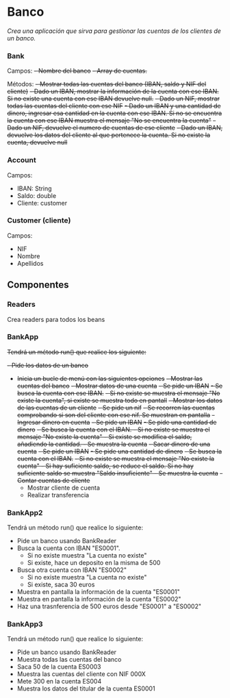 # Banco 

_Crea una aplicación que sirva para gestionar las cuentas de los clientes de un banco._

### Bank

Campos:
~~- Nombre del banco~~
~~- Array de cuentas.~~

Métodos:
~~- Mostrar todas las cuentas del banco (IBAN, saldo y NIF del cliente)~~
~~- Dado un IBAN, mostrar la información de la cuenta con ese IBAN. Si no existe una cuenta con ese IBAN devuelve null.~~
~~- Dado un NIF, mostrar todas las cuentas del cliente con ese NIF~~ 
~~- Dado un IBAN y una cantidad de dinero, ingresar esa cantidad en la cuenta con ese IBAN. Si no se encuentra la cuenta con ese IBAN muestra el mensaje "No se encuentra la cuenta"~~
~~- Dado un NIF, devuelve el numero de cuentas de ese cliente~~
~~- Dado un IBAN, devuelve los datos del cliente al que pertenece la cuenta. Si no existe la cuenta, devuelve null~~

### Account

Campos:
- IBAN: String
- Saldo: double
- Cliente: customer

### Customer (cliente)

Campos:
- NIF
- Nombre
- Apellidos

## Componentes

### Readers

Crea readers para todos los beans

### BankApp
~~Tendrá un método run() que realice los siguiente:~~

~~- Pide los datos de un banco~~
- ~~Inicia un bucle de menú con las siguientes opciones~~
  ~~- Mostrar las cuentas del banco~~
  ~~- Mostrar datos de una cuenta~~
    ~~- Se pide un IBAN~~
    ~~- Se busca la cuenta con ese IBAN.~~
    ~~- Si no existe se muestra el mensaje "No existe la cuenta", si existe se muestra todo en pantall~~
  ~~- Mostrar los datos de las cuentas de un cliente~~
    ~~- Se pide un nif~~
    ~~- Se recorren las cuentas comprobando si son del cliente con ese nif. Se muestran en pantalla~~
  ~~- Ingresar dinero en cuenta~~
    ~~- Se pide un IBAN~~
    ~~- Se pide una cantidad de dinero~~
    ~~- Se busca la cuenta con el IBAN.
      - Si no existe se muestra el mensaje "No existe la cuenta"
      - Si existe se modifica el saldo, añadiendo la cantidad.
      - Se muestra la cuenta~~
  ~~- Sacar dinero de una cuenta~~
    ~~- Se pide un IBAN~~
    ~~- Se pide una cantidad de dinero~~
    ~~- Se busca la cuenta con el IBAN.~~
      ~~- Si no existe se muestra el mensaje "No existe la cuenta"
      - Si hay suficiente saldo, se reduce el saldo. Si no hay suficiente saldo se muestra "Saldo insuficiente"
      - Se muestra la cuenta~~
  ~~- Contar cuentas de cliente~~
  - Mostrar cliente de cuenta
  - Realizar transferencia


### BankApp2
Tendrá un método run() que realice lo siguiente:

- Pide un banco usando BankReader
- Busca la cuenta con IBAN "ES0001".
  - Si no existe muestra "La cuenta no existe"
  - Si existe, hace un deposito en la misma de 500
- Busca otra cuenta con IBAN "ES0002"
  - Si no existe muestra "La cuenta no existe"
  - Si existe, saca 30 euros
- Muestra en pantalla la información de la cuenta "ES0001"
- Muestra en pantalla la información de la cuenta "ES0002"
- Haz una trasnferencia de 500 euros desde "ES0001" a "ES0002"


### BankApp3
Tendrá un método run() que realice lo siguiente:

- Pide un banco usando BankReader
- Muestra todas las cuentas del banco
- Saca 50 de la cuenta ES0003
- Muestra las cuentas del cliente con NIF 000X
- Mete 300 en la cuenta ES004
- Muestra los datos del titular de la cuenta ES0001